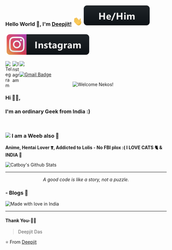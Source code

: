 
### Hello World 🎊, I'm [Deepjit!](https://t.me/deepaiims) <img src="https://raw.githubusercontent.com/ABSphreak/ABSphreak/master/gifs/Hi.gif" width="30px"> <img src="https://raw.githubusercontent.com/8bithemant/8bithemant/master/svg/pronouns/hehim.svg" >

<p align="left">
<a href="https://www.instagram.com/deepjit_9862/">
    <img src="https://raw.githubusercontent.com/MikeCodesDotNET/ColoredBadges/master/svg/social/instagram.svg" alt="instagram" style="vertical-align:top; margin:6px 4px">
  </a>
</p>

</a>
<a href="https://t.me/deepaiims">
  <img align="left" alt="Telegram" width="22px" src="https://cdn.jsdelivr.net/npm/simple-icons@v3/icons/telegram.svg" />
</a>
<a href="https://www.instagram.com/deepjit_9862/">
  <img align="left" alt="Instagram" width="22px" src="https://cdn.jsdelivr.net/npm/simple-icons@v3/icons/instagram.svg" />


![](https://visitor-badge.glitch.me/badge?page_id=deepaiims)
<br />

[![Gmail Badge](https://img.shields.io/badge/-deepjitkolkata@gmail.com-c14438?style=flat-square&logo=Gmail&logoColor=white&link=mailto:mailharshkhatri@gmail.com)](mailto:faltu9851@gmail.com)

<div align="center">
<img src='https://media.giphy.com/media/qWAvh9GmlryEg/giphy.gif' alt="Welcome Nekos!"/>
</div>

### Hi 🙋‍♂️,
### I'm an ordinary Geek from India :)



<br />


### <img src="https://media.giphy.com/media/VgCDAzcKvsR6OM0uWg/giphy.gif" width="50"> **I am a Weeb also 🌚**

**Anime, Hentai Lover ❣️, Addicted to Lolis - No FBI plox :(  I LOVE CATS 🐈 & INDIA 🤭**
<br />


![Catboy's Github Stats](https://github-readme-stats.vercel.app/api?username=deepaiims&show_icons=true&title_color=fff&icon_color=79ff97&text_color=9f9f9f&bg_color=151515)
*************
<p align="center">
  <i>A good code is like a story, not a puzzle.</i><br/>
</p> 



### - Blogs 🌱

![Made with love in India](https://madewithlove.now.sh/in?heart=true&template=for-the-badge)

***********************************

#### Thank You-🙏🏼


> Deepjit Das

⭐ From [Deepjit](https://github.com/deepaiims)
